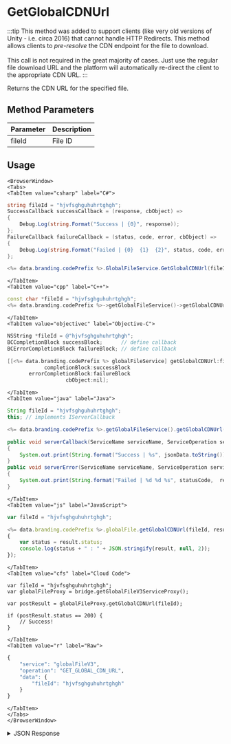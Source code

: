 # GetGlobalCDNUrl

:::tip
This method was added to support clients (like very old versions of Unity - i.e. circa 2016) that cannot handle HTTP Redirects. This method allows clients to <em>pre-resolve</em> the CDN endpoint for the file to download.<br />
<br />
This call is not required in the great majority of cases. Just use the regular file download URL and the platform will automatically re-direct the client to the appropriate CDN URL.
:::

Returns the CDN URL for the specified file.

<PartialServop service_name="globalFileV3" operation_name="GET_GLOBAL_CDN_URL" />

## Method Parameters
Parameter | Description
--------- | -----------
fileId | File ID

## Usage

```mdx-code-block
<BrowserWindow>
<Tabs>
<TabItem value="csharp" label="C#">
```

```csharp
string fileId = "hjvfsghguhuhrtghgh";
SuccessCallback successCallback = (response, cbObject) =>
{
    Debug.Log(string.Format("Success | {0}", response));
};
FailureCallback failureCallback = (status, code, error, cbObject) =>
{
    Debug.Log(string.Format("Failed | {0}  {1}  {2}", status, code, error));
};

<%= data.branding.codePrefix %>.GlobalFileService.GetGlobalCDNUrl(fileId, successCallback, failureCallback);
```

```mdx-code-block
</TabItem>
<TabItem value="cpp" label="C++">
```

```cpp
const char *fileId = "hjvfsghguhuhrtghgh";
<%= data.branding.codePrefix %>->getGlobalFileService()->getGlobalCDNUrl(fileId, this);
```

```mdx-code-block
</TabItem>
<TabItem value="objectivec" label="Objective-C">
```

```objectivec
NSString *fileId = @"hjvfsghguhuhrtghgh";
BCCompletionBlock successBlock;      // define callback
BCErrorCompletionBlock failureBlock; // define callback

[[<%= data.branding.codePrefix %> globalFileService] getGlobalCDNUrl:fileId
            completionBlock:successBlock
       errorCompletionBlock:failureBlock
                   cbObject:nil];
```

```mdx-code-block
</TabItem>
<TabItem value="java" label="Java">
```

```java
String fileId = "hjvfsghguhuhrtghgh";
this; // implements IServerCallback

<%= data.branding.codePrefix %>.getGlobalFileService().getGlobalCDNUrl(fileId, this);

public void serverCallback(ServiceName serviceName, ServiceOperation serviceOperation, JSONObject jsonData)
{
    System.out.print(String.format("Success | %s", jsonData.toString()));
}
public void serverError(ServiceName serviceName, ServiceOperation serviceOperation, int statusCode, int reasonCode, String jsonError)
{
    System.out.print(String.format("Failed | %d %d %s", statusCode,  reasonCode, jsonError.toString()));
}
```

```mdx-code-block
</TabItem>
<TabItem value="js" label="JavaScript">
```

```javascript
var fileId = "hjvfsghguhuhrtghgh";

<%= data.branding.codePrefix %>.globalFile.getGlobalCDNUrl(fileId, result =>
{
	var status = result.status;
	console.log(status + " : " + JSON.stringify(result, null, 2));
});
```

```mdx-code-block
</TabItem>
<TabItem value="cfs" label="Cloud Code">
```

```cfscript
var fileId = "hjvfsghguhuhrtghgh";
var globalFileProxy = bridge.getGlobalFileV3ServiceProxy();

var postResult = globalFileProxy.getGlobalCDNUrl(fileId);

if (postResult.status == 200) {
    // Success!
}
```

```mdx-code-block
</TabItem>
<TabItem value="r" label="Raw">
```

```r
{
	"service": "globalFileV3",
	"operation": "GET_GLOBAL_CDN_URL",
	"data": {
		"fileId": "hjvfsghguhuhrtghgh"
	}
}
```

```mdx-code-block
</TabItem>
</Tabs>
</BrowserWindow>
```

<details>
<summary>JSON Response</summary>

```json
{
    "status": 200,
    "data": {
        "appServerUrl": "https://api.braincloudservers.com/...f434b1db538b/f/uploadsimplefile.txt",
        "cdnUrl": "https://d2b6zwnvr1nyug.cloudfront.net/bc/g/20001/u/107b3aa9-0d9f-4e90-af..."
    }
}
```
</details>

